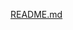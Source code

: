 [README.md](https://github.com/StefanCaja027/Arduino-controlled-car-with-H-bridge-built-of-MOSFETs/files/9522209/README.md)
